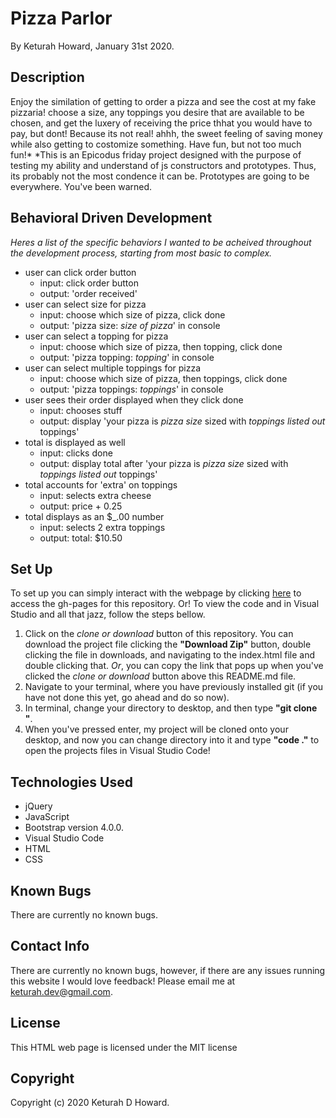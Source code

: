 # Pizza Parlor
By Keturah Howard, January 31st 2020.

## Description
  
Enjoy the similation of getting to order a pizza and see the cost at my fake pizzaria! choose a size, any toppings you desire that are available to be chosen, and get the luxery of receiving the price thhat you would have to pay, but dont! Because its not real! ahhh, the sweet feeling of saving money while also getting to costomize something. Have fun, but not too much fun!*
*This is an Epicodus friday project designed with the purpose of testing my ability and understand of js constructors and prototypes. Thus, its probably not the most condence it can be. Prototypes are going to be everywhere. You've been warned.

## Behavioral Driven Development
  *Heres a list of the specific behaviors I wanted to be acheived throughout the development process, starting from most basic to complex.*

* user can click order button
  * input: click order button
  * output: 'order received'
* user can select size for pizza
  * input: choose which size of pizza, click done
  * output: 'pizza size: *size of pizza*' in console
* user can select a topping for pizza
  * input: choose which size of pizza, then topping, click done
  * output: 'pizza topping: *topping*' in console
* user can select multiple toppings for pizza
  * input: choose which size of pizza, then toppings, click done
  * output: 'pizza toppings: *toppings*' in console
* user sees their order displayed when they click done
  * input: chooses stuff
  * output: display 'your pizza is *pizza size* sized with *toppings listed out* toppings'
* total is displayed as well 
  * input: clicks done
  * output: display total after 'your pizza is *pizza size* sized with *toppings listed out* toppings'
* total accounts for 'extra' on toppings
  * input: selects extra cheese
  * output: price + 0.25
* total displays as an $_.00 number
  * input: selects 2 extra toppings
  * output: total: $10.50


## Set Up 
  To set up you can simply interact with the webpage by clicking [here](https://keturahdev.github.io//) to access the gh-pages for this repository. Or! To view the code and in Visual Studio and all that jazz, follow the steps bellow. 
  1. Click on the *clone or download* button of this repository. You can download the project file clicking the **"Download Zip"** button, double clicking the file in downloads, and navigating to the index.html file and double clicking that. *Or*, you can copy the link that pops up when you've clicked the *clone or download* button above this README.md file.
  2. Navigate to your terminal, where you have previously installed git (if you have not done this yet, go ahead and do so now).
  3. In terminal, change your directory to desktop, and then type **"git clone "**.
  4. When you've pressed enter, my project will be cloned onto your desktop, and now you can change directory into it and type **"code ."** to open the projects files in Visual Studio Code!

## Technologies Used
* jQuery
* JavaScript
* Bootstrap version 4.0.0.
* Visual Studio Code
* HTML
* CSS

## Known Bugs
There are currently no known bugs.

## Contact Info 
There are currently no known bugs, however, if there are any issues running this website I would love feedback! Please email me at keturah.dev@gmail.com.

## License

This HTML web page is licensed under the MIT license

## Copyright

Copyright (c) 2020 Keturah D Howard.